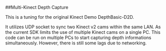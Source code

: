 ##Multi-Kinect Depth Capture

This is a tuning for the original Kinect Demo DepthBasic-D2D.

It utilizes UDP socket to sync two Kinect v2 cams within the same LAN. As the current SDK limits the use of multiple Kinect cams on a single PC. This code can be run on multiple PCs to start capturing depth informations simultaneously. However, there is still some lags due to networking.


